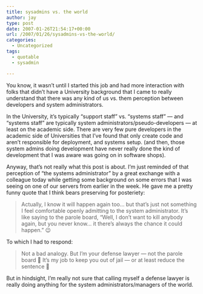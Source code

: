 ```yaml
---
title: sysadmins vs. the world
author: jay
type: post
date: 2007-01-26T21:54:17+00:00
url: /2007/01/26/sysadmins-vs-the-world/
categories:
  - Uncategorized
tags:
  - quotable
  - sysadmin

---
```

You know, it wasn’t until I started this job and had more interaction with folks that didn’t have a University background that I came to really understand that there was any kind of us vs. them perception between developers and system administrators.

In the University, it’s typically “support staff” vs. “systems staff” — and “systems staff” are typically system administrators/pseudo-developers — at least on the academic side. There are very few pure developers in the academic side of Universities that I’ve found that only create code and aren’t responsible for deployment, and systems setup. (and then, those system admins doing development have never really done the kind of development that I was aware was going on in software shops).

Anyway, that’s not really what this post is about. I’m just reminded of that perception of “the systems administrator” by a great exchange with a colleague today while getting some background on some errors that I was seeing on one of our servers from earlier in the week. He gave me a pretty funny quote that I think bears preserving for posteriety:

> Actually, I know it will happen again too… but that’s just not something I feel comfortable openly admitting to the system administrator. It’s like saying to the parole board, “Well, I don’t want to kill anybody again, but you never know… it there’s always the chance it could happen.” 😉

To which I had to respond:

> Not a bad analogy. But I’m your defense lawyer — not the parole board 🙂 It’s my job to keep you out of jail — or at least reduce the sentence 🙂

But in hindsight, I’m really not sure that calling myself a defense lawyer is really doing anything for the system administrators/managers of the world.